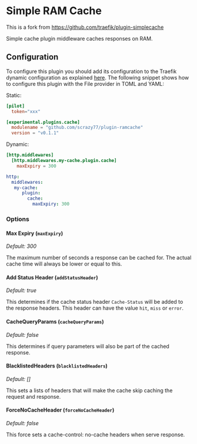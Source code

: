 # Simple RAM Cache

This is a fork from https://github.com/traefik/plugin-simplecache

Simple cache plugin middleware caches responses on RAM.

## Configuration

To configure this plugin you should add its configuration to the Traefik dynamic configuration as explained [here](https://docs.traefik.io/getting-started/configuration-overview/#the-dynamic-configuration).
The following snippet shows how to configure this plugin with the File provider in TOML and YAML: 

Static:

```toml
[pilot]
  token="xxx"

[experimental.plugins.cache]
  modulename = "github.com/scrazy77/plugin-ramcache"
  version = "v0.1.1"
```

Dynamic:

```toml
[http.middlewares]
  [http.middlewares.my-cache.plugin.cache]
    maxExpiry = 300
```

```yaml
http:
  middlewares:
   my-cache:
      plugin:
        cache:
          maxExpiry: 300
```

### Options

#### Max Expiry (`maxExpiry`)

*Default: 300*

The maximum number of seconds a response can be cached for. The 
actual cache time will always be lower or equal to this.
	
#### Add Status Header (`addStatusHeader`)

*Default: true*

This determines if the cache status header `Cache-Status` will be added to the
response headers. This header can have the value `hit`, `miss` or `error`.

#### CacheQueryParams   (`cacheQueryParams`)

*Default: false*

This determines if query parameters will also be part of the cached response.

#### BlacklistedHeaders (`blacklistedHeaders`)

*Default: []*

This sets a lists of headers that will make the cache skip caching the request and response.

#### ForceNoCacheHeader (`forceNoCacheHeader`)

*Default: false*

This force sets a cache-control: no-cache headers when serve response.
